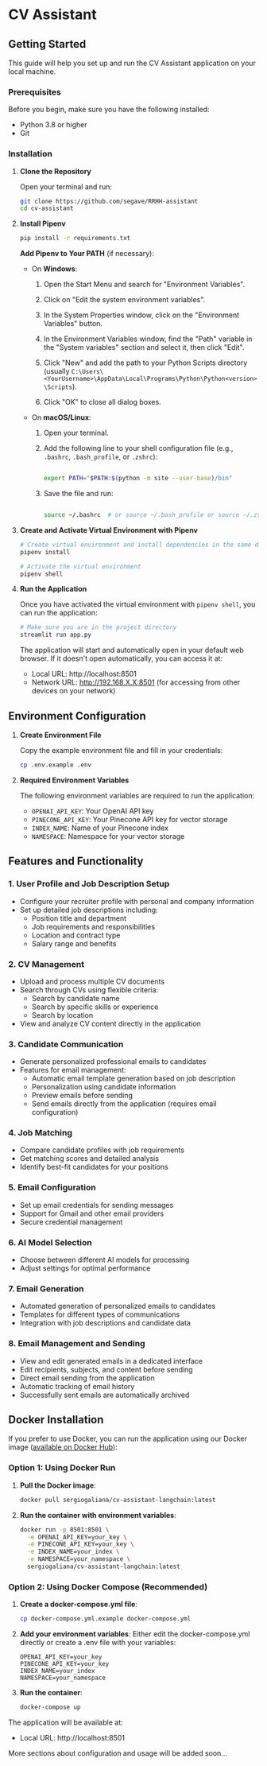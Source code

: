 # CV Assistant

## Getting Started

This guide will help you set up and run the CV Assistant application on your local machine.

### Prerequisites

Before you begin, make sure you have the following installed:
- Python 3.8 or higher
- Git

### Installation

1. **Clone the Repository**

   Open your terminal and run:
   ```bash
   git clone https://github.com/segave/RRHH-assistant
   cd cv-assistant
   ```

2. **Install Pipenv**

   ```bash
   pip install -r requirements.txt
   ```

    **Add Pipenv to Your PATH** (if necessary):

   - On **Windows**:

     1. Open the Start Menu and search for "Environment Variables".

     2. Click on "Edit the system environment variables".

     3. In the System Properties window, click on the "Environment Variables" button.

     4. In the Environment Variables window, find the "Path" variable in the "System variables" section and select it, then click "Edit".

     5. Click "New" and add the path to your Python Scripts directory (usually `C:\Users\<YourUsername>\AppData\Local\Programs\Python\Python<version>\Scripts`).

     6. Click "OK" to close all dialog boxes.



   - On **macOS/Linux**:

     1. Open your terminal.

     2. Add the following line to your shell configuration file (e.g., `.bashrc`, `.bash_profile`, or `.zshrc`):

        ```bash

        export PATH="$PATH:$(python -m site --user-base)/bin"

        ```

     3. Save the file and run:

        ```bash

        source ~/.bashrc  # or source ~/.bash_profile or source ~/.zshrc

        ```


3. **Create and Activate Virtual Environment with Pipenv**

   ```bash
   # Create virtual environment and install dependencies in the same directory as the project
   pipenv install

   # Activate the virtual environment
   pipenv shell
   ```

4. **Run the Application**

   Once you have activated the virtual environment with `pipenv shell`, you can run the application:
   ```bash
   # Make sure you are in the project directory
   streamlit run app.py
   ```

   The application will start and automatically open in your default web browser. If it doesn't open automatically, you can access it at:
   - Local URL: http://localhost:8501
   - Network URL: http://192.168.X.X:8501 (for accessing from other devices on your network)

## Environment Configuration

1. **Create Environment File**
   
   Copy the example environment file and fill in your credentials:
   ```bash
   cp .env.example .env
   ```

2. **Required Environment Variables**
   
   The following environment variables are required to run the application:
   - `OPENAI_API_KEY`: Your OpenAI API key
   - `PINECONE_API_KEY`: Your Pinecone API key for vector storage
   - `INDEX_NAME`: Name of your Pinecone index
   - `NAMESPACE`: Namespace for your vector storage

## Features and Functionality

### 1. User Profile and Job Description Setup
- Configure your recruiter profile with personal and company information
- Set up detailed job descriptions including:
  * Position title and department
  * Job requirements and responsibilities
  * Location and contract type
  * Salary range and benefits

### 2. CV Management
- Upload and process multiple CV documents
- Search through CVs using flexible criteria:
  * Search by candidate name
  * Search by specific skills or experience
  * Search by location
- View and analyze CV content directly in the application

### 3. Candidate Communication
- Generate personalized professional emails to candidates
- Features for email management:
  * Automatic email template generation based on job description
  * Personalization using candidate information
  * Preview emails before sending
  * Send emails directly from the application (requires email configuration)

### 4. Job Matching
- Compare candidate profiles with job requirements
- Get matching scores and detailed analysis
- Identify best-fit candidates for your positions

### 5. Email Configuration
- Set up email credentials for sending messages
- Support for Gmail and other email providers
- Secure credential management

### 6. AI Model Selection
- Choose between different AI models for processing
- Adjust settings for optimal performance

### 7. Email Generation
- Automated generation of personalized emails to candidates
- Templates for different types of communications
- Integration with job descriptions and candidate data

### 8. Email Management and Sending
- View and edit generated emails in a dedicated interface
- Edit recipients, subjects, and content before sending
- Direct email sending from the application
- Automatic tracking of email history
- Successfully sent emails are automatically archived

## Docker Installation

If you prefer to use Docker, you can run the application using our Docker image 
([available on Docker Hub](https://hub.docker.com/r/sergiogaliana/cv-assistant-langchain)):

### Option 1: Using Docker Run

1. **Pull the Docker image**:
   ```bash
   docker pull sergiogaliana/cv-assistant-langchain:latest
   ```

2. **Run the container with environment variables**:
   ```bash
   docker run -p 8501:8501 \
     -e OPENAI_API_KEY=your_key \
     -e PINECONE_API_KEY=your_key \
     -e INDEX_NAME=your_index \
     -e NAMESPACE=your_namespace \
     sergiogaliana/cv-assistant-langchain:latest
   ```

### Option 2: Using Docker Compose (Recommended)

1. **Create a docker-compose.yml file**:
   ```bash
   cp docker-compose.yml.example docker-compose.yml
   ```

2. **Add your environment variables**:
   Either edit the docker-compose.yml directly or create a .env file with your variables:
   ```env
   OPENAI_API_KEY=your_key
   PINECONE_API_KEY=your_key
   INDEX_NAME=your_index
   NAMESPACE=your_namespace
   ```

3. **Run the container**:
   ```bash
   docker-compose up
   ```

The application will be available at:
- Local URL: http://localhost:8501

More sections about configuration and usage will be added soon...